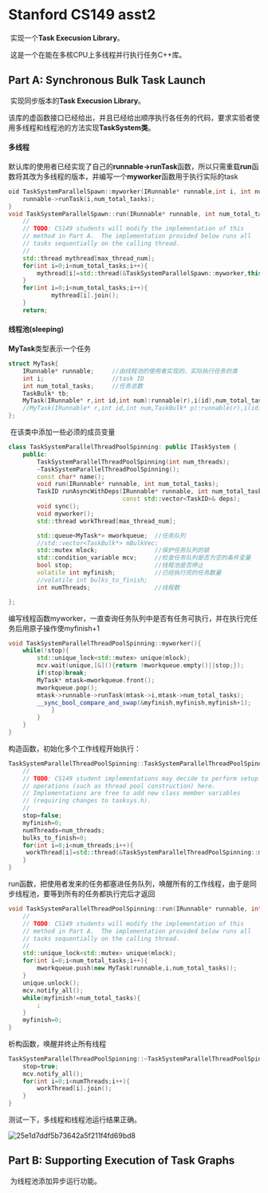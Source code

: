 # Stanford CS149 asst2

​	实现一个**Task Execusion Library**。

​    这是一个在能在多核CPU上多线程并行执行任务C++库。

## Part A: Synchronous Bulk Task Launch

​	实现同步版本的**Task Execusion Library**。

​	该库的虚函数接口已经给出，并且已经给出顺序执行各任务的代码，要求实验者使用多线程和线程池的方法实现**TaskSystem类**。

#### 多线程

​	默认库的使用者已经实现了自己的**runnable->runTask**函数，所以只需重载**run**函数将其改为多线程的版本，并编写一个**myworker**函数用于执行实际的task

```c++
oid TaskSystemParallelSpawn::myworker(IRunnable* runnable,int i, int num_total_tasks){
    runnable->runTask(i,num_total_tasks);
}
void TaskSystemParallelSpawn::run(IRunnable* runnable, int num_total_tasks) {
    //
    // TODO: CS149 students will modify the implementation of this
    // method in Part A.  The implementation provided below runs all
    // tasks sequentially on the calling thread.
    //
    std::thread mythread[max_thread_num];
    for(int i=0;i<num_total_tasks;i++){
        mythread[i]=std::thread(&TaskSystemParallelSpawn::myworker,this,runnable,i,num_total_tasks);
    }
    for(int i=0;i<num_total_tasks;i++){
            mythread[i].join();
    }    
    return;
```



#### 线程池(sleeping)

   **MyTask**类型表示一个任务

```c++
struct MyTask{
    IRunnable* runnable;     //由线程池的使用者实现的，实际执行任务的类
    int i;                   //task ID
    int num_total_tasks;     //任务总数
    TaskBulk* tb;
    MyTask(IRunnable* r,int id,int num):runnable(r),i(id),num_total_tasks(num),tb(nullptr){}
    //MyTask(IRunnable* r,int id,int num,TaskBulk* p):runnable(r),i(id),num_total_tasks(num),tb{p}{}
};
```

​	在该类中添加一些必须的成员变量

```c++
class TaskSystemParallelThreadPoolSpinning: public ITaskSystem {
    public:
        TaskSystemParallelThreadPoolSpinning(int num_threads);
        ~TaskSystemParallelThreadPoolSpinning();
        const char* name();
        void run(IRunnable* runnable, int num_total_tasks);
        TaskID runAsyncWithDeps(IRunnable* runnable, int num_total_tasks,
                                const std::vector<TaskID>& deps);
        void sync();
        void myworker();
        std::thread workThread[max_thread_num];

        std::queue<MyTask*> mworkqueue;  //任务队列
        //std::vector<TaskBulk*> mBulkVec;
        std::mutex mlock;				 //保护任务队列的锁
        std::condition_variable mcv;     //检查任务队列是否为空的条件变量
        bool stop;						 //线程池是否停止
        volatile int myfinish;           //已经执行完的任务数量
        //volatile int bulks_to_finish;
        int numThreads;					 //线程数

};
```

编写线程函数myworker，一直查询任务队列中是否有任务可执行，并在执行完任务后用原子操作使myfinish+1

```c++
void TaskSystemParallelThreadPoolSpinning::myworker(){
    while(!stop){
        std::unique_lock<std::mutex> unique(mlock);
        mcv.wait(unique,[&](){return !mworkqueue.empty()||stop;});
        if(stop)break;
        MyTask* mtask=mworkqueue.front();
        mworkqueue.pop();
        mtask->runnable->runTask(mtask->i,mtask->num_total_tasks);
		__sync_bool_compare_and_swap(&myfinish,myfinish,myfinish+1);
            }
        }
    }
}
```

构造函数，初始化多个工作线程开始执行：

```c++
TaskSystemParallelThreadPoolSpinning::TaskSystemParallelThreadPoolSpinning(int num_threads): ITaskSystem(num_threads) {
    //
    // TODO: CS149 student implementations may decide to perform setup
    // operations (such as thread pool construction) here.
    // Implementations are free to add new class member variables
    // (requiring changes to tasksys.h).
    //
    stop=false;
    myfinish=0;
    numThreads=num_threads;
    bulks_to_finish=0;
    for(int i=0;i<num_threads;i++){
     workThread[i]=std::thread(&TaskSystemParallelThreadPoolSpinning::myworker,this);
    }
}
```

   run函数，把使用者发来的任务都塞进任务队列，唤醒所有的工作线程，由于是同步线程池，要等到所有的任务都执行完后才返回

```c++
void TaskSystemParallelThreadPoolSpinning::run(IRunnable* runnable, int num_total_tasks) {
    //
    // TODO: CS149 students will modify the implementation of this
    // method in Part A.  The implementation provided below runs all
    // tasks sequentially on the calling thread.
    //
    std::unique_lock<std::mutex> unique(mlock);
    for(int i=0;i<num_total_tasks;i++){        
        mworkqueue.push(new MyTask(runnable,i,num_total_tasks));      
    }
    unique.unlock();
    mcv.notify_all();
    while(myfinish!=num_total_tasks){
        ;
    }
    myfinish=0;
}

```

析构函数，唤醒并终止所有线程

```c++
TaskSystemParallelThreadPoolSpinning::~TaskSystemParallelThreadPoolSpinning() {
    stop=true;
    mcv.notify_all();
    for(int i=0;i<numThreads;i++){
        workThread[i].join();
    }
}
```

测试一下，多线程和线程池运行结果正确。

![25e1d7ddf5b73642a5f211f4fd69bd8](graphs/25e1d7ddf5b73642a5f211f4fd69bd8.png)

## Part B: Supporting Execution of Task Graphs

​	为线程池添加异步运行功能。

